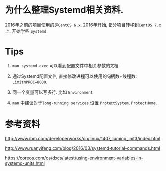 # 为什么整理Systemd相关资料. 

2016年之前的项目使用的是`CentOS 6.x`.  2016年开始, 部分项目转移到`CentOS 7.x` 上. 开始学些 `Systemd`



# Tips #

1. `man systemd.exec` 可以看到配置文件中相关参数的文档. 

2. 通过Systemd配置文件, 直接修改进程可以使用的句柄数+线程数:  `LimitNPROC=8000`. 

3. 同一个变量可以写多行. 比如 `Environment`

4. `man` 中建议对于`long-running services` 设置 `ProtectSystem`, `ProtectHome`.


# 参考资料 #
http://www.ibm.com/developerworks/cn/linux/1407_liuming_init3/index.html

http://www.ruanyifeng.com/blog/2016/03/systemd-tutorial-commands.html

https://coreos.com/os/docs/latest/using-environment-variables-in-systemd-units.html


